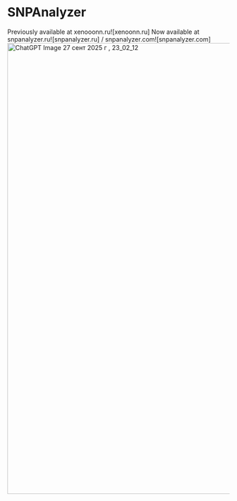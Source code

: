# SNPAnalyzer
Previously available at xenooonn.ru![xenoonn.ru]
Now available at snpanalyzer.ru![snpanalyzer.ru] / snpanalyzer.com![snpanalyzer.com]
<img width="1536" height="1024" alt="ChatGPT Image 27 сент  2025 г , 23_02_12" src="https://github.com/user-attachments/assets/8e2c4cac-fe02-4b13-8ee8-420bb409172e" />


